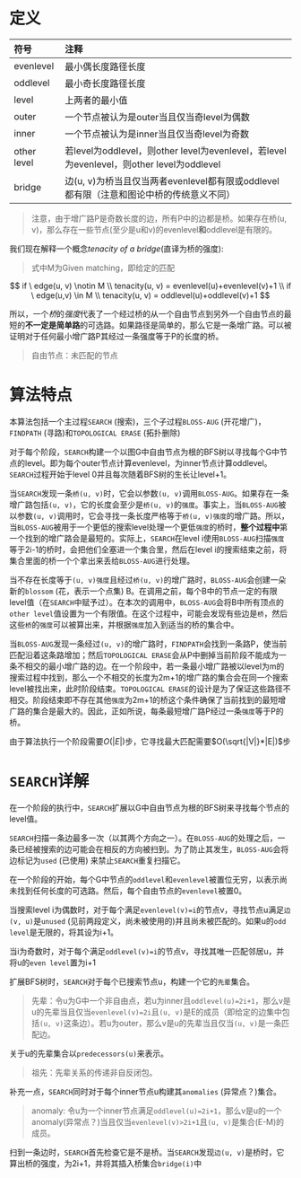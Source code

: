 # 定义
| 符号 | 注释 |
| :--- | :--- |
| evenlevel | 最小偶长度路径长度 |
| oddlevel | 最小奇长度路径长度 |
| level | 上两者的最小值 |
| outer | 一个节点被认为是outer当且仅当奇level为偶数 |
| inner | 一个节点被认为是inner当且仅当奇level为奇数 |
| other level | 若level为oddlevel，则other level为evenlevel，若level为evenlevel，则other level为oddlevel |
| bridge | 边(u, v)为桥当且仅当两者evenlevel都有限或oddlevel都有限（注意和图论中桥的传统意义不同） |

> 注意，由于增广路P是奇数长度的边，所有P中的边都是桥。如果存在桥(u, v)，那么存在一些节点(至少是u和v)的evenlevel**和**oddlevel是有限的。

我们现在解释一个概念*tenacity of a bridge*(直译为桥的强度):
> 式中M为Given matching，即给定的匹配

$$
if \ edge(u, v) \notin M \\
tenacity(u, v) = evenlevel(u)+evenlevel(v)+1 \\
if \ edge(u,v) \in M \\
tenacity(u, v) = oddlevel(u)+oddlevel(v)+1
$$

所以，一个*桥*的*强度*代表了一个经过桥的从一个自由节点到另外一个自由节点的最短的**不一定是简单路**的可选路。如果路径是简单的，那么它是一条增广路。可以被证明对于任何最小增广路P其经过一条强度等于P的长度的桥。

> 自由节点：未匹配的节点

# 算法特点

本算法包括一个主过程`SEARCH` (搜索)，三个子过程`BLOSS-AUG` (开花增广)，`FINDPATH` (寻路)和`TOPOLOGICAL ERASE` (拓扑删除)

对于每个阶段，`SEARCH`构建一个以图G中自由节点为根的BFS树以寻找每个G中节点的level。即为每个outer节点计算evenlevel，为inner节点计算oddlevel。`SEARCH`过程开始于level 0并且每次随着BFS树的生长让level+1。

当`SEARCH`发现一条`桥(u, v)`时，它会以参数`(u, v)`调用`BLOSS-AUG`。如果存在一条增广路包括`(u, v)`，它的长度会至少是`桥(u, v)`的`强度`。事实上，当`BLOSS-AUG`被以参数`(u, v)`调用时，它会寻找一条长度严格等于`桥(u, v)强度`的增广路。所以，当`BLOSS-AUG`被用于一个更低的搜索level处理一个更低`强度`的桥时，**整个过程中**第一个找到的增广路会是最短的。实际上，`SEARCH`在level i使用`BLOSS-AUG`扫描`强度`等于2i-1的桥时，会把他们全塞进一个集合里，然后在level i的搜索结束之前，将集合里面的桥一个个拿出来丢给`BLOSS-AUG`进行处理。

当不存在长度等于`(u, v)强度`且经过`桥(u, v)`的增广路时，`BLOSS-AUG`会创建一朵新的`blossom` (花，表示一个点集) B。在调用之前，每个B中的节点一定的有限level值（在`SEARCH`中赋予过）。在本次的调用中，`BLOSS-AUG`会将B中所有顶点的`other level`值设置为一个有限值。在这个过程中，可能会发现有些边是`桥`，然后这些`桥`的`强度`可以被算出来，并根据`强度`加入到适当的桥的集合中。

当`BLOSS-AUG`发现一条经过`(u, v)`的增广路时，`FINDPATH`会找到一条路P，使当前匹配沿着这条路增加；然后`TOPOLOGICAL ERASE`会从P中删掉当前阶段不能成为一条不相交的最小增广路的边。在一个阶段中，若一条最小增广路被以level为m的搜索过程中找到，那么一个不相交的长度为2m+1的增广路的集合会在同一个搜索level被找出来，此时阶段结束。`TOPOLOGICAL ERASE`的设计是为了保证这些路径不相交。阶段结束即不存在其他`强度`为2m+1的桥这个条件确保了当前找到的最短增广路的集合是最大的。因此，正如所说，每条最短增广路P经过一条`强度`等于P的桥。

由于算法执行一个阶段需要$O(|E|)$步，它寻找最大匹配需要$O(\sqrt{|V|}*|E|)$步


# `SEARCH`详解

在一个阶段的执行中，`SEARCH`扩展以G中自由节点为根的BFS树来寻找每个节点的level值。

`SEARCH`扫描一条边最多一次（以其两个方向之一）。在`BLOSS-AUG`的处理之后，一条已经被搜索的边可能会在相反的方向被扫到。为了防止其发生，`BLOSS-AUG`会将边标记为`used` (已使用) 来禁止`SEARCH`重复扫描它。

在一个阶段的开始，每个G中节点的`oddlevel`和`evenlevel`被置位无穷，以表示尚未找到任何长度的可选路。然后，每个自由节点的`evenlevel`被置0。

当搜索level i为偶数时，对于每个满足`evenlevel(v)=i`的节点v，寻找节点u满足`边(v, u)`是`unused` (见前两段定义，尚未被使用的)并且尚未被匹配的。如果u的`odd level`是无限的，将其设为i+1。

当i为奇数时，对于每个满足`oddlevel(v)=i`的节点v，寻找其唯一匹配邻居u，并将u的`even level`置为i+1

扩展BFS树时，`SEARCH`对于每个已搜索节点u，构建一个它的`先辈`集合。

> 先辈：令u为G中一个非自由点，若u为inner且`oddlevel(u)=2i+1`，那么v是u的先辈当且仅当`evenlevel(v)=2i`且`(u, v)`是E的成员（即给定的边集中包括`(u, v)`这条边）。若u为outer，那么v是u的先辈当且仅当`(u, v)`是一条匹配边。

关于u的先辈集合以`predecessors(u)`来表示。

> 祖先：先辈关系的传递非自反闭包。

补充一点，`SEARCH`同时对于每个inner节点u构建其`anomalies` (异常点？)集合。

> anomaly: 令u为一个inner节点满足`oddlevel(u)=2i+1`，那么v是u的一个anomaly(异常点？)当且仅当`evenlevel(v)>2i+1`且`(u, v)`是集合(E-M)的成员。

扫到一条边时，`SEARCH`首先检查它是不是桥。当`SEARCH`发现`边(u, v)`是桥时，它算出桥的强度，为2i+1，并将其插入桥集合`bridge(i)`中